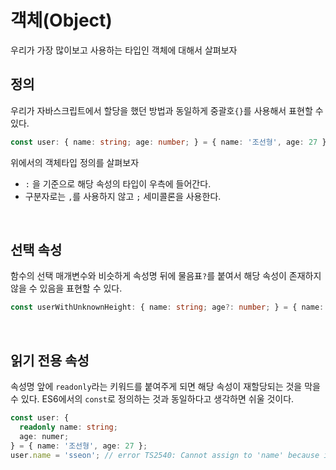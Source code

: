 # 객체(Object)

우리가 가장 많이보고 사용하는 타입인 객체에 대해서 살펴보자
<br/>

## 정의

우리가 자바스크립트에서 할당을 했던 방법과 동일하게 중괄호`{}`를 사용해서 표현할 수 있다.

```ts
const user: { name: string; age: number; } = { name: '조선형', age: 27 };
```

위에서의 객체타입 정의를 살펴보자

- `:` 을 기준으로 해당 속성의 타입이 우측에 들어간다.
- 구분자로는 `,`를 사용하지 않고 `;` 세미콜론을 사용한다.

<br/>

## 선택 속성

함수의 선택 매개변수와 비슷하게 속성명 뒤에 물음표`?`를 붙여서 해당 속성이 존재하지 않을 수 있음을 표현할 수 있다.

```ts
const userWithUnknownHeight: { name: string; age?: number; } = { name: 'sseon' };
```

<br/>

## 읽기 전용 속성

속성명 앞에 `readonly`라는 키워드를 붙여주게 되면 해당 속성이 재할당되는 것을 막을 수 있다. ES6에서의 `const`로 정의하는 것과 동일하다고 생각하면 쉬울 것이다.

```ts
const user: { 
  readonly name: string; 
  age: numer; 
} = { name: '조선형', age: 27 };
user.name = 'sseon'; // error TS2540: Cannot assign to 'name' because it is a constant or a read-only property.
```